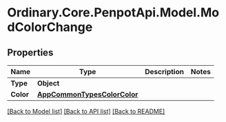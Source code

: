 # Ordinary.Core.PenpotApi.Model.ModColorChange

## Properties

Name | Type | Description | Notes
------------ | ------------- | ------------- | -------------
**Type** | **Object** |  | 
**Color** | [**AppCommonTypesColorColor**](AppCommonTypesColorColor.md) |  | 

[[Back to Model list]](../README.md#documentation-for-models) [[Back to API list]](../README.md#documentation-for-api-endpoints) [[Back to README]](../README.md)

